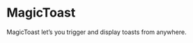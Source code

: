 # MagicToast

MagicToast let’s you trigger and display toasts from anywhere.

<component-preview src="./demo.vue" />
